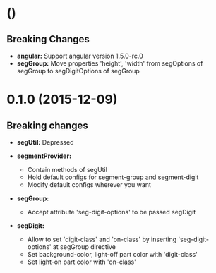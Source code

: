 # ()

## Breaking Changes
- **angular:** Support angular version 1.5.0-rc.0
- **segGroup:** Move properties 'height', 'width' from segOptions of segGroup to segDigitOptions of segGroup

<a name="0.1.0"></a>
# 0.1.0 (2015-12-09)

## Breaking changes
- **segUtil:** Depressed
- **segmentProvider:** 
    - Contain methods of segUtil
    - Hold default configs for segment-group and segment-digit
    - Modify default configs wherever you want

- **segGroup:**
    - Accept attribute 'seg-digit-options' to be passed segDigit

- **segDigit:**
    - Allow to set 'digit-class' and 'on-class' by inserting 'seg-digit-options' at segGroup directive
    - Set background-color, light-off part color with 'digit-class'
    - Set light-on part color with 'on-class'